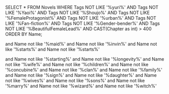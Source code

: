SELECT * FROM Novels WHERE 
Tags NOT LIKE '%yuri%' AND Tags NOT LIKE '%Yaoi%' AND Tags NOT LIKE '%Shoujo%' AND Tags NOT LIKE '%FemaleProtagonist%'
 AND Tags NOT LIKE '%urban%' 
  AND Tags NOT LIKE '%Fan-fiction%' 
  AND Tags NOT LIKE '%Gender-bender%' 
  AND Tags NOT LIKE '%BeautifulFemaleLead%' 
 AND CAST(Chapter as int) > 400
 ORDER BY Name;

and Name not like '%maid%'
and Name not like '%invin%'
and Name not like '%starts%'
and Name not like '%starts%'

and Name not like '%starting%'
and Name not like '%longevity%'
and Name not like '%wife%' 
and Name not like '%children%' 
and Name not like '%concubine%' 
and Name not like '%clan%' 
and Name not like '%family%'
and Name not like '%sign%'
and Name not like '%daughter%' 
and Name not like '%wives%' 
and Name not like '%sons%' 
and Name not like '%marry%' 
and Name not like '%wizard%' 
and Name not like '%witch%' 
